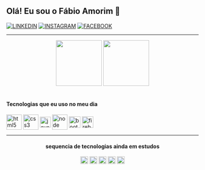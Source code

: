 ## Olá! Eu sou o Fábio Amorim 👋 
<div>

[![LINKEDIN](https://img.shields.io/badge/LinkedIn-0077B5?style=for-the-badge&logo=linkedin&logoColor=black)](https://linkedin.com/in/fabio-amorim-4545011a1)
[![INSTAGRAM](https://img.shields.io/badge/Instagram-E4405F?style=for-the-badge&logo=instagram&logoColor=black)](https://instagram.com/Fabioamorim20)
[![FACEBOOK](https://img.shields.io/badge/Facebook-1877F2?style=for-the-badge&logo=facebook&logoColor=black)](https://facebook.com/fabio.amorim.988)
<hr>
</div>

<div align="center">
  <img height="120em" src="https://github-readme-stats.vercel.app/api?username=fabioamorim25&show_icons=true&theme=codeSTACKr"/>
  <img height="120em" src="https://github-readme-stats.vercel.app/api/top-langs/?username=fabioamorim25&layout=compact&langs_count=7&theme=codeSTACKr"/>
</div>

<br>

<div> 

   #### Tecnologias que eu uso no meu dia
   <img align="center" alt="html5" src="https://cdn.jsdelivr.net/gh/devicons/devicon/icons/html5/html5-original-wordmark.svg" width="40"/>
   <img align="center" alt="css3"  src="https://cdn.jsdelivr.net/gh/devicons/devicon/icons/css3/css3-original-wordmark.svg" width="40"/>
   <img align="center" alt="javascript" src="https://cdn.jsdelivr.net/gh/devicons/devicon/icons/javascript/javascript-original.svg" width="28" />      
   <img align="center" alt="node" src="https://cdn.jsdelivr.net/gh/devicons/devicon/icons/nodejs/nodejs-plain.svg" height="40"/>   
   <img align="center" alt="bootstrap" src="https://cdn.jsdelivr.net/gh/devicons/devicon/icons/bootstrap/bootstrap-original.svg" height="30"/>
   <img align="center" alt="firebase" src="https://cdn.jsdelivr.net/gh/devicons/devicon/icons/firebase/firebase-plain.svg" height="30"/>       
</div>
     
 <div align="center">  
 <hr>
 
 #### sequencia de tecnologias ainda em estudos 
   <img align="center" alt="mongo db" src="https://img.shields.io/badge/MongoDB-4EA94B?style=for-the-badge&logo=mongodb&logoColor=white" height="20">
   <img align="center" alt="react" src="https://img.shields.io/badge/React-20232A?style=for-the-badge&logo=react&logoColor=61DAFB" height="20">
   <img align="center" alt="redux" src="https://img.shields.io/badge/Redux-593D88?style=for-the-badge&logo=redux&logoColor=white" height="20">
   <img align="center" alt="jquery" src="https://img.shields.io/badge/jQuery-0769AD?style=for-the-badge&logo=jquery&logoColor=white" height="20">
   <img align="center" alt="TensorFlow" src="https://img.shields.io/badge/TensorFlow-FF6F00?style=for-the-badge&logo=tensorflow&logoColor=white" height="20">
</div>
